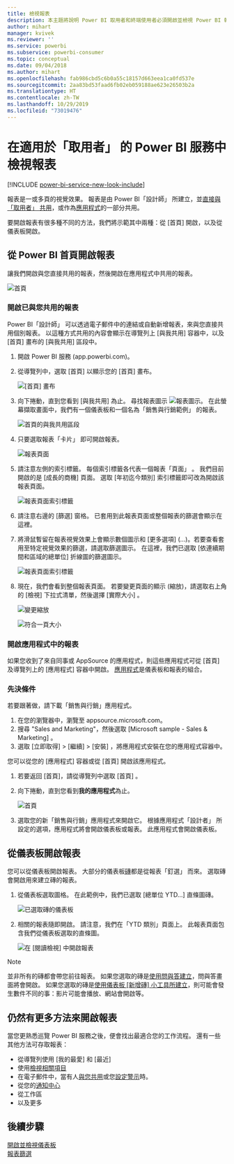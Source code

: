 ```yaml
---
title: 檢視報表
description: 本主題將說明 Power BI 取用者和終端使用者必須開啟並檢視 Power BI 報表。
author: mihart
manager: kvivek
ms.reviewer: ''
ms.service: powerbi
ms.subservice: powerbi-consumer
ms.topic: conceptual
ms.date: 09/04/2018
ms.author: mihart
ms.openlocfilehash: fab986cbd5c6b0a55c18157d663eea1ca0fd537e
ms.sourcegitcommit: 2aa83bd53faad6fb02eb059188ae623e26503b2a
ms.translationtype: HT
ms.contentlocale: zh-TW
ms.lasthandoff: 10/29/2019
ms.locfileid: "73019476"
---
```

# <a name="view-a-report-in-the-power-bi-service-for-consumers"></a>在適用於「取用者」  的 Power BI 服務中檢視報表

[!INCLUDE [power-bi-service-new-look-include](../includes/power-bi-service-new-look-include.md)]

報表是一或多頁的視覺效果。 報表是由 Power BI「設計師」  所建立，並[直接與「取用者」  共用](end-user-shared-with-me.md)，或作為[應用程式](end-user-apps.md)的一部分共用。 

要開啟報表有很多種不同的方法，我們將示範其中兩種：從 [首頁] 開啟，以及從儀表板開啟。 

<!-- add art-->


## <a name="open-a-report-from-power-bi-home"></a>從 Power BI 首頁開啟報表
讓我們開啟與您直接共用的報表，然後開啟在應用程式中共用的報表。

   ![首頁](./media/end-user-report-open/power-bi-home-canvas.png)

### <a name="open-a-report-that-has-been-shared-with-you"></a>開啟已與您共用的報表
Power BI「設計師」  可以透過電子郵件中的連結或自動新增報表，來與您直接共用個別報表。 以這種方式共用的內容會顯示在導覽列上 [與我共用]  容器中，以及 [首頁] 畫布的 [與我共用]  區段中。

1. 開啟 Power BI 服務 (app.powerbi.com)。

2. 從導覽列中，選取 [首頁]  以顯示您的 [首頁] 畫布。  

   ![[首頁] 畫布](./media/end-user-report-open/power-bi-select-home-new.png)
   
3. 向下捲動，直到您看到 [與我共用]  為止。 尋找報表圖示 ![報表圖示](./media/end-user-report-open/power-bi-report-icon.png)。 在此螢幕擷取畫面中，我們有一個儀表板和一個名為「銷售與行銷範例」  的報表。 
   
   ![首頁的與我共用區段](./media/end-user-report-open/power-bi-shared-new.png)

4. 只要選取報表「卡片」  即可開啟報表。

   ![報表頁面](./media/end-user-report-open/power-bi-open.png)

5. 請注意左側的索引標籤。  每個索引標籤各代表一個報表「頁面」  。 我們目前開啟的是 [成長的商機]  頁面。 選取 [年初迄今類別]  索引標籤即可改為開啟該報表頁面。 

   ![報表頁面索引標籤](./media/end-user-report-open/power-bi-ytd.png)

6. 請注意右邊的 [篩選]  窗格。 已套用到此報表頁面或整個報表的篩選會顯示在這裡。

7. 將滑鼠暫留在報表視覺效果上會顯示數個圖示和 [更多選項]  (...)。若要查看套用至特定視覺效果的篩選，請選取篩選圖示。 在這裡，我們已選取 [依連續期間和區域的總單位]  折線圖的篩選圖示。

   ![報表頁面索引標籤](./media/end-user-report-open/power-bi-visual-filters.png)

6. 現在，我們會看到整個報表頁面。 若要變更頁面的顯示 (縮放)，請選取右上角的 [檢視] 下拉式清單，然後選擇 [實際大小]  。

   ![變更縮放](./media/end-user-report-open/power-bi-fit-new.png)

   ![符合一頁大小](./media/end-user-report-open/power-bi-actual.png)

### <a name="open-a-report-that-is-part-of-an-app"></a>開啟應用程式中的報表
如果您收到了來自同事或 AppSource 的應用程式，則這些應用程式可從 [首頁] 及導覽列上的 [應用程式]  容器中開啟。 [應用程式](end-user-apps.md)是儀表板和報表的組合。

### <a name="prerequisites"></a>先決條件
若要跟著做，請下載「銷售與行銷」應用程式。
1. 在您的瀏覽器中，瀏覽至 appsource.microsoft.com。
1. 搜尋 "Sales and Marketing"，然後選取 [Microsoft sample - Sales & Marketing]  。
1. 選取 [立即取得]   > [繼續]   > [安裝]  ，將應用程式安裝在您的應用程式容器中。 

您可以從您的 [應用程式] 容器或從 [首頁] 開啟該應用程式。
1. 若要返回 [首頁]，請從導覽列中選取 [首頁]  。

7. 向下捲動，直到您看到**我的應用程式**為止。

   ![首頁](./media/end-user-report-open/power-bi-app.png)

8. 選取您的新「銷售與行銷」應用程式來開啟它。 根據應用程式「設計者」  所設定的選項，應用程式將會開啟儀表板或報表。 此應用程式會開啟儀表板。  


## <a name="open-a-report-from-a-dashboard"></a>從儀表板開啟報表
您可以從儀表板開啟報表。 大部分的儀表板[磚](end-user-tiles.md)都是從報表「釘選」  而來。 選取磚會開啟用來建立磚的報表。 

1. 從儀表板選取圖格。 在此範例中，我們已選取 [總單位 YTD...] 直條圖磚。

    ![已選取磚的儀表板](./media/end-user-report-open/power-bi-dashboard.png)

2.  相關的報表隨即開啟。 請注意，我們在「YTD 類別」頁面上。 此報表頁面包含我們從儀表板選取的直條圖。

    ![在 [閱讀檢視] 中開啟報表](./media/end-user-report-open/power-bi-report-tabs.png)

> [!NOTE]
> 並非所有的磚都會帶您前往報表。 如果您選取的磚是[使用問與答建立](end-user-q-and-a.md)，問與答畫面將會開啟。 如果您選取的磚是[使用儀表板 [新增磚]  小工具所建立](../service-dashboard-add-widget.md)，則可能會發生數件不同的事：影片可能會播放、網站會開啟等。  


##  <a name="still-more-ways-to-open-a-report"></a>仍然有更多方法來開啟報表
當您更熟悉巡覽 Power BI 服務之後，便會找出最適合您的工作流程。 還有一些其他方法可存取報表：
- 從導覽列使用 [我的最愛]  和 [最近]     
- 使用[檢視相關項目](end-user-related.md)    
- 在電子郵件中，當有人[與您共用](../service-share-reports.md)或您[設定警示](end-user-alerts.md)時。    
- 從您的[通知中心](end-user-notification-center.md)    
- 從工作區
- 以及更多

## <a name="next-steps"></a>後續步驟
[開啟並檢視儀表板](end-user-dashboard-open.md)    
[報表篩選](end-user-report-filter.md)

